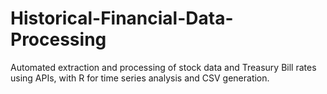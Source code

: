 # Historical-Financial-Data-Processing
Automated extraction and processing of stock data and Treasury Bill rates using APIs, with R for time series analysis and CSV generation.
